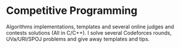 # Competitive Programming
Algorithms implementations, templates and several online judges and contests solutions (All in C/C++).
I solve several Codeforces rounds, UVa/URI/SPOJ problems and give away templates and tips.
